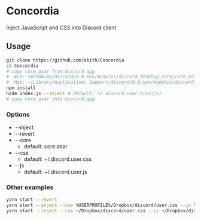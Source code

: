 # Concordia
Inject JavaScript and CSS into Discord client

## Usage
```sh
git clone https://github.com/ebith/Concordia
cd Concordia
# copy core.asar from Discord app
#  Win: %APPDATA%/discord/0.0.xxx/modules/discord_desktop_core/core.asar
#  Mac: ~/Library/Application\ Support/discord/0.0.xxx/modules/discord_desktop_core/core.asar
npm install
node index.js --inject # default: ~/.discord.user.(css|js)
# copy core.asar into Discord app
```

### Options
- --inject
- --revert
- --core
  - default: core.asar
- --css
  - default: ~/.discord.user.css
- --js
  - default: ~/.discord.user.js

### Other examples
```sh
yarn start --revert
yarn start --inject --css %USERPROFILE%/Dropbox/discord/user.css --js %USERPROFILE%/Dropbox/discord/user.js
yarn start --inject --css ~/Dropbox/discord/user.css --js ~/Dropbox/discord/user.js
```
